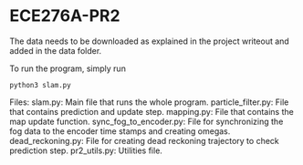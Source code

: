 # ECE276A-PR2

The data needs to be downloaded as explained in the project writeout and added in the data folder. 

To run the program, simply run 

`python3 slam.py`

Files: 
slam.py: Main file that runs the whole program.
particle_filter.py: File that contains prediction and update step. 
mapping.py: File that contains the map update function. 
sync_fog_to_encoder.py: File for synchronizing the fog data to the encoder time stamps and creating omegas. 
dead_reckoning.py: File for creating dead reckoning trajectory to check prediction step. 
pr2_utils.py: Utilities file. 
